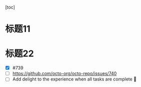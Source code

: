 [toc]

# 标题11
# 标题22


- [x] #739
- [ ] https://github.com/octo-org/octo-repo/issues/740
- [ ] Add delight to the experience when all tasks are complete :tada:
